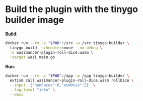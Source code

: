 # Build the plugin with the tinygo builder image

**Build**:
```bash
docker run --rm -v "$PWD":/src -w /src tinygo-builder \
  tinygo build -scheduler=none --no-debug \
  -o wasimancer-plugin-roll-dice.wasm \
  -target wasi main.go
```

**Run**:
```bash
docker run --rm -v "$PWD":/app -w /app tinygo-builder \
  extism call wasimancer-plugin-roll-dice.wasm rollDice \
  --input '{"numFaces":6,"numDice":2}' \
  --log-level "info" \
  --wasi
```

